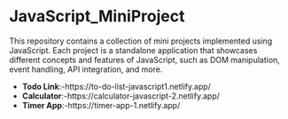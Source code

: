 # JavaScript_MiniProject
This repository contains a collection of mini projects implemented using JavaScript. Each project is a standalone application that showcases different concepts and features of JavaScript, such as DOM manipulation, event handling, API integration, and more.

<ul>
  <li><b>Todo Link</b>:-https://to-do-list-javascript1.netlify.app/</li>
  <li><b>Calculator</b>:-https://calculator-javascript-2.netlify.app/</li>
  <li><b>Timer App</b>:-https://timer-app-1.netlify.app/</li>
</ul>

